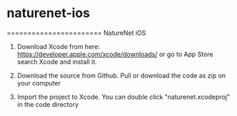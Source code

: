 # naturenet-ios
=======================
NatureNet iOS
1. Download Xcode from here: https://developer.apple.com/xcode/downloads/ or go to App Store search Xcode and install it.
 
2. Download the source from Github. Pull or download  the code as zip on your computer

3. Import the project to Xcode. You can double click "naturenet.xcodeproj" in the code directory
```Swift
  
```
